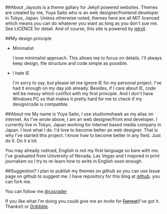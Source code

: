 ##About
_layouts is a theme gallary for Jekyll powered websites. Themes are created by me, Yuya Saito who is an web designer/frontend developer in Tokyo, Japan.
Unless otherwise noted, themes here are all MIT licenced which means you can do whatever you want as long as you don't sue me. See LICENCE for detail.
And of course, this site is powered by [jekyll](https://github.com/mojombo/jekyll).

##My design principle
* Minimalist
  
  I love minimalist approach. This allows me to focus on details. I'll always keep design, file structure and code simple as possible.

* I hate IE

  I'm sorry to say, but please let me ignore IE for my personal project. I've had it enough on my day job already.
  Besides, if I care about IE, code will be messy which conflict with my first principle.
  And I don't have Windows PC so that makes it pretty hard for me to check if my design/code is compatible.

##About me
My name is Yuya Saito, I use studiomohawk as my alias on internet. As I've wrote above, I am an web designer/front end developer. I currently live in Tokyo, Japan working for internet based media company in Japan.
I love what I do. I'd love to become better an web designer. That is why I've started this project. I know how to become better in any field. Just do it. Do it a lot.

You may already noticed, English is not my first language so bare with me. I've graduated from University of Nevada, Las Vegas and I majored in print journalism so I try to re-learn how to write in English soon enough.

##Suggestion?
I plan to publish my themes on github so you can use Issue page on github to suggest me.
I have repository for this blog at [github](https://github.com/studiomohawk/_layouts). you can fork me.

You can follow me [@cssrader](http://twitter.com/#!/cssradar)

If you like what I'm doing you could give me an invite for <del>[Forrest](http://forrst.com)</del>(I've got it. Thanks!) or [Dribbble](http://dribbble.com).
